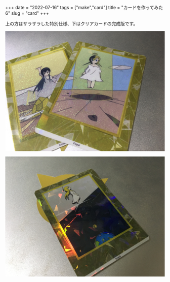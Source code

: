 +++
date = "2022-07-16"
tags = ["make","card"]
title = "カードを作ってみた6"
slug = "card"
+++

上の方はザラザラした特別仕様、下はクリアカードの完成版です。

![](https://raw.githubusercontent.com/syui/img/master/other/make_card_20221214_0005.jpg)

![](https://raw.githubusercontent.com/syui/img/master/other/make_card_20221214_0006.jpg)

